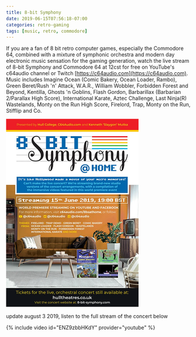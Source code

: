 ```yaml
---
title: 8-bit Symphony
date: 2019-06-15T07:56:18-07:00
categories: retro-gaming 
tags: [music, retro, commodore]
---
```


If you are a fan of 8 bit retro computer games, especially the Commodore 64, combined with a mixture of symphonic orchestra and modern day electronic music sensation for the gaming generation, watch the live stream of 8-bit Symphony and Commodore 64 at 12cst for free on YouTube's c64audio channel or Twitch [https://c64audio.com](https://c64audio.com). Music includes Imagine Ocean (Comic Bakery, Ocean Loader, Rambo), Green Beret/Rush 'n' Attack, W.A.R., William Wobbler, Forbidden Forest and Beyond, Kentilla, Ghosts 'n Goblins, Flash Gordon, Barbarillax (Barbarian 2/Parallax High Score), International Karate, Aztec Challenge, Last Ninja(R) Wastelands, Monty on the Run High Score, Firelord, Trap, Monty on the Run, Stifflip and Co.

![image1](/assets/images/events/8bs-athome-991px_1_orig.png)

update august 3 2019, listen to the full stream of the concert below

{% include video id="ENZ9zbbHKdY" provider="youtube" %}